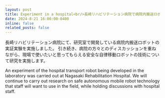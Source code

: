 ```yaml
---
layout: post
title: Experiment in a hospital<br/>長崎リハビリテーション病院で病院内搬送ロボットの実証実験を実施
date: 2024-8-21 16:00:00-0400
inline: false
related_posts: false
---
```


長崎リハビリテーション病院にて、研究室で開発している病院内搬送ロボットの実証実験を実施しました。
引き続き、病院の方々とのディスカッションを重ねながら、現場で使いたいと思ってもらえる安全な自律移動ロボットの技術について研究を実施します。

An experiment of the hospital transport robot being developed in the laboratory was carried out at Nagasaki Rehabilitation Hospital. We will continue to carry out research on safe autonomous mobile robot technology that staff will want to use in the field, while holding discussions with hospital staff.

